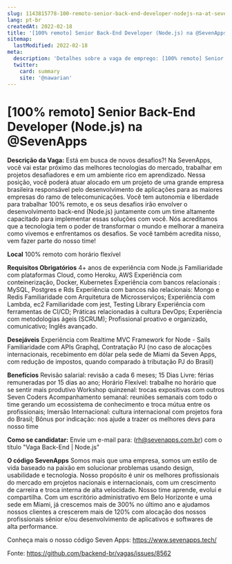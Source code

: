 ```yaml
---
slug: 1143815778-100-remoto-senior-back-end-developer-nodejs-na-at-sevenapps
lang: pt-br
createdAt: 2022-02-18
title: '[100% remoto] Senior Back-End Developer (Node.js) na @SevenApps - Vaga de Emprego'
sitemap:
  lastModified: 2022-02-18
meta:
  description: 'Detalhes sobre a vaga de emprego: [100% remoto] Senior Back-End Developer (Node.js) na @SevenApps'
  twitter:
    card: summary
    site: '@nawarian'
---
```


# [100% remoto] Senior Back-End Developer (Node.js) na @SevenApps

**Descrição da Vaga:**
Está em busca de novos desafios?! Na SevenApps, você vai estar próximo das melhores tecnologias do mercado, trabalhar em projetos desafiadores e em um ambiente rico em aprendizado.
Nessa posição, você poderá atuar alocado em um projeto de uma grande empresa brasileira responsável pelo desenvolvimento de aplicações para as maiores empresas do ramo de telecomunicações. Você tem autonomia e liberdade para trabalhar 100% remoto, e os seus desafios irão envolver o desenvolvimento back-end (Node.js) juntamente com um time altamente capacitado para implementar essas soluções com você.
Nós acreditamos que a tecnologia tem o poder de transformar o mundo e melhorar a maneira como vivemos e enfrentamos os desafios. Se você também acredita nisso, vem fazer parte do nosso time!

**Local**
100% remoto com horário flexível

**Requisitos
Obrigatórios**
4+ anos de experiência com Node.js
Familiaridade com plataformas Cloud, como Heroku, AWS
Experiência com conteinerização, Docker, Kubernetes
Experiência com bancos relacionais : MySQL, Postgres e Rds
Experiência com bancos não relacionais: Mongo e Redis
Familiaridade com Arquitetura de Microsserviços;
Experiência com Lambda, ec2
Familiaridade com jest, Testing Library
Experiência com ferramentas de CI/CD;
Práticas relacionadas à cultura DevOps;
Experiência com metodologias ágeis (SCRUM);
Profissional proativo e organizado, comunicativo;
Inglês avançado.

**Desejáveis**
Experiência com Realtime MVC Framework for Node - Sails
Familiaridade com APIs GraphqL
Contratação
PJ (no caso de alocações internacionais, recebimento em dólar pela sede de Miami da Seven Apps, com redução de impostos, quando comparado à tributação PJ do Brasil)

**Benefícios**
Revisão salarial: revisão a cada 6 meses;
15 Dias Livre: férias remuneradas por 15 dias ao ano;
Horário Flexível: trabalhe no horário que se sentir mais produtivo
Workshop quinzenal: trocas expositivas com outros Seven Coders
Acompanhamento semanal: reuniões semanais com todo o time gerando um ecossistema de conhecimento e troca mútua entre os profissionais;
Imersão Internacional: cultura internacional com projetos fora do Brasil;
Bônus por indicação: nos ajude a trazer os melhores devs para nosso time

**Como se candidatar:**
Envie um e-mail para: ([rh@sevenapps.com.br](mailto:rh@sevenapps.com.br)) com o título "Vaga Back-End | Node.js"

**O código SevenApps**
Somos mais que uma empresa, somos um estilo de vida baseado na paixão em solucionar problemas usando design, usabilidade e tecnologia. Nosso propósito é unir os melhores profissionais do mercado em projetos nacionais e internacionais, com um crescimento de carreira e troca interna de alta velocidade. Nosso time aprende, evolui e compartilha.
Com um escritório administrativo em Belo Horizonte e uma sede em Miami, já crescemos mais de 300% no último ano e ajudamos nossos clientes a crescerem mais de 120% com alocação dos nossos profissionais sênior e/ou desenvolvimento de aplicativos e softwares de alta performance.

Conheça mais o nosso código Seven Apps: https://www.sevenapps.tech/

Fonte: https://github.com/backend-br/vagas/issues/8562